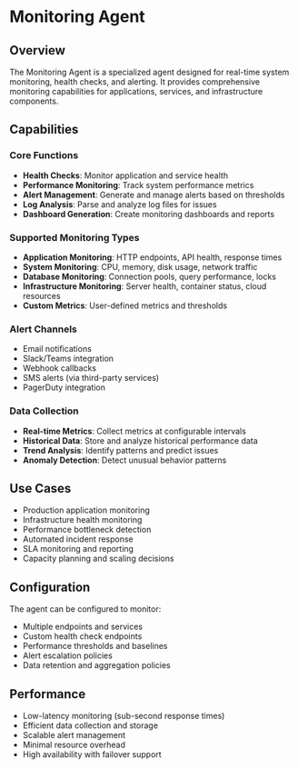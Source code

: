 # Monitoring Agent

## Overview
The Monitoring Agent is a specialized agent designed for real-time system monitoring, health checks, and alerting. It provides comprehensive monitoring capabilities for applications, services, and infrastructure components.

## Capabilities

### Core Functions
- **Health Checks**: Monitor application and service health
- **Performance Monitoring**: Track system performance metrics
- **Alert Management**: Generate and manage alerts based on thresholds
- **Log Analysis**: Parse and analyze log files for issues
- **Dashboard Generation**: Create monitoring dashboards and reports

### Supported Monitoring Types
- **Application Monitoring**: HTTP endpoints, API health, response times
- **System Monitoring**: CPU, memory, disk usage, network traffic
- **Database Monitoring**: Connection pools, query performance, locks
- **Infrastructure Monitoring**: Server health, container status, cloud resources
- **Custom Metrics**: User-defined metrics and thresholds

### Alert Channels
- Email notifications
- Slack/Teams integration
- Webhook callbacks
- SMS alerts (via third-party services)
- PagerDuty integration

### Data Collection
- **Real-time Metrics**: Collect metrics at configurable intervals
- **Historical Data**: Store and analyze historical performance data
- **Trend Analysis**: Identify patterns and predict issues
- **Anomaly Detection**: Detect unusual behavior patterns

## Use Cases
- Production application monitoring
- Infrastructure health monitoring
- Performance bottleneck detection
- Automated incident response
- SLA monitoring and reporting
- Capacity planning and scaling decisions

## Configuration
The agent can be configured to monitor:
- Multiple endpoints and services
- Custom health check endpoints
- Performance thresholds and baselines
- Alert escalation policies
- Data retention and aggregation policies

## Performance
- Low-latency monitoring (sub-second response times)
- Efficient data collection and storage
- Scalable alert management
- Minimal resource overhead
- High availability with failover support 